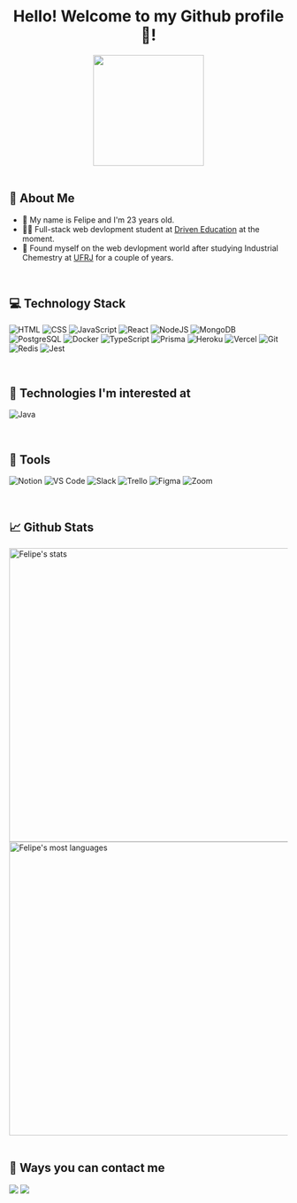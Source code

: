 <h1 align ="center">Hello! Welcome to my Github profile 👋!</h1>

<div align="center">
<img height="200em" src= "https://media1.giphy.com/media/jdPMeyv9rn0hZHh8n9/giphy.gif?cid=ecf05e47m0kpmrtd7uy3iin4oas1nrr5q7vjemsbl1j8fnos&rid=giphy.gif&ct=s" />
</div>

<br>

## :paperclip: About Me
- :man: My name is Felipe and I'm 23 years old.
- :man_student: Full-stack web devlopment student at [Driven Education](https://www.driven.com.br/) at the moment.
- :dart: Found myself on the web devlopment world after studying Industrial Chemestry at [UFRJ](https://ufrj.br/) for a couple of years. 

<br>



## :computer: Technology Stack
![HTML](https://img.shields.io/badge/HTML5-E34F26?style=for-the-badge&logo=html5&logoColor=white)
![CSS](https://img.shields.io/badge/CSS3-1572B6?style=for-the-badge&logo=css3&logoColor=white)
![JavaScript](https://img.shields.io/badge/JavaScript-F7DF1E?style=for-the-badge&logo=javascript&logoColor=black)
![React](https://img.shields.io/badge/React-20232A?style=for-the-badge&logo=react&logoColor=61DAFB)
![NodeJS](https://img.shields.io/badge/Node.js-43853D?style=for-the-badge&logo=node.js&logoColor=white)
![MongoDB](https://img.shields.io/badge/MongoDB-4EA94B?style=for-the-badge&logo=mongodb&logoColor=white)
![PostgreSQL](https://img.shields.io/badge/PostgreSQL-316192?style=for-the-badge&logo=postgresql&logoColor=white)
![Docker](https://img.shields.io/badge/docker-%230db7ed.svg?style=for-the-badge&logo=docker&logoColor=white)
![TypeScript](https://img.shields.io/badge/TypeScript-007ACC?style=for-the-badge&logo=typescript&logoColor=white)
![Prisma](https://img.shields.io/badge/Prisma-3982CE?style=for-the-badge&logo=Prisma&logoColor=white)
![Heroku](https://img.shields.io/badge/Heroku-430098?style=for-the-badge&logo=heroku&logoColor=white)
![Vercel](https://img.shields.io/badge/Vercel-000000?style=for-the-badge&logo=vercel&logoColor=white)
![Git](https://img.shields.io/badge/GIT-E44C30?style=for-the-badge&logo=git&logoColor=white)
![Redis](https://img.shields.io/badge/redis-%23DD0031.svg?style=for-the-badge&logo=redis&logoColor=white)
![Jest](https://img.shields.io/badge/-jest-%23C21325?style=for-the-badge&logo=jest&logoColor=white)

<br>


## :eyes: Technologies I'm interested at
![Java](https://img.shields.io/badge/java-%23ED8B00.svg?style=for-the-badge&logo=java&logoColor=white)


<br>

## :toolbox: Tools


![Notion](https://img.shields.io/badge/Notion-000000?style=for-the-badge&logo=notion&logoColor=white)
![VS Code](https://img.shields.io/badge/Visual_Studio_Code-0078D4?style=for-the-badge&logo=visual%20studio%20code&logoColor=white)
![Slack](https://img.shields.io/badge/Slack-4A154B?style=for-the-badge&logo=slack&logoColor=white)
![Trello](https://img.shields.io/badge/Trello-0052CC?style=for-the-badge&logo=trello&logoColor=white)
![Figma](https://img.shields.io/badge/Figma-F24E1E?style=for-the-badge&logo=figma&logoColor=white)
![Zoom](https://img.shields.io/badge/Zoom-2D8CFF?style=for-the-badge&logo=zoom&logoColor=white)

<br>


## :chart_with_upwards_trend: Github Stats

<div align="left">
<img width="530em" src="https://github-readme-stats.vercel.app/api?username=Fvieira99&show_icons=true&theme=vision-friendly-dark" alt="Felipe's stats"/>
<img width="530em" src="https://github-readme-stats.vercel.app/api/top-langs/?username=Fvieira99&layout=compact&theme=vision-friendly-dark" alt="Felipe's most languages"/>
</div>

<br>

## :calling: Ways you can contact me

<a href="https://www.instagram.com/flpvieiraa/" target="_blank"><img src="https://img.shields.io/badge/-Instagram-%23E4405F?style=for-the-badge&logo=instagram&logoColor=white" target="_blank"></a>
<a href = "mailto:felipecosta1961@gmail.com"><img src="https://img.shields.io/badge/-Gmail-%23333?style=for-the-badge&logo=gmail&logoColor=white" target="_blank"></a>





